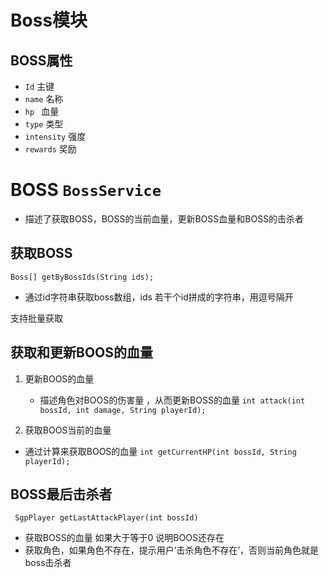 # Boss模块


##  BOSS属性


*  `Id`  主键
*  `name` 名称
*  `hp ` 血量
*  `type` 类型
*  `intensity`  强度
*  `rewards`   奖励

# BOSS `BossService`

* 描述了获取BOSS，BOSS的当前血量，更新BOSS血量和BOSS的击杀者

##  获取BOSS  

`Boss[] getByBossIds(String ids);`


  * 通过id字符串获取boss数组，ids 若干个id拼成的字符串，用逗号隔开
   
  支持批量获取


## 获取和更新BOOS的血量


 1. 更新BOOS的血量 
  
    * 描述角色对BOOS的伤害量 ，从而更新BOSS的血量
    `int attack(int bossId, int damage, String playerId);   `

 2. 获取BOOS当前的血量 
  
  * 通过计算来获取BOOS的血量
 `int getCurrentHP(int bossId, String playerId);` 
 



##  BOSS最后击杀者 

` SgpPlayer getLastAttackPlayer(int bossId)`
      
* 获取BOSS的血量 如果大于等于0 说明BOOS还存在
* 获取角色，如果角色不存在，提示用户‘击杀角色不存在’，否则当前角色就是boss击杀者 

